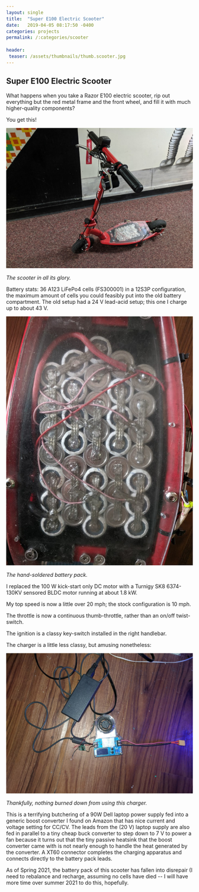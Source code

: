 ```yaml
---
layout: single
title:  "Super E100 Electric Scooter"
date:   2019-04-05 08:17:50 -0400
categories: projects
permalink: /:categories/scooter

header:
 teaser: /assets/thumbnails/thumb.scooter.jpg
---
```


## Super E100 Electric Scooter

What happens when you take a Razor E100 electric scooter, rip out everything but the red metal frame and the front wheel, and fill it with much higher-quality components?

You get this! 

![Scooter](/assets/scooter.jpg)

*The scooter in all its glory.*

Battery stats: 36 A123 LiFePo4 cells (FS300001) in a 12S3P configuration, the maximum amount of cells you could feasibly put into the old battery compartment. The old setup had a 24 V lead-acid setup; this one I charge up to about 43 V. 

![Battery](/assets/battery.jpg)

*The hand-soldered battery pack.*

I replaced the 100 W kick-start only DC motor with a Turnigy SK8 6374-130KV sensored BLDC motor running at about 1.8 kW.

My top speed is now a little over 20 mph; the stock configuration is 10 mph.

The throttle is now a continuous thumb-throttle, rather than an on/off twist-switch.

The ignition is a classy key-switch installed in the right handlebar.

The charger is a little less classy, but amusing nonetheless:

![Charger](/assets/charger.jpg)

*Thankfully, nothing burned down from using this charger.*

This is a terrifying butchering of a 90W Dell laptop power supply fed into a generic boost converter I found on Amazon that has nice current and voltage setting for CC/CV. The leads from the (20 V) laptop supply are also fed in parallel to a tiny cheap buck converter to step down to 7 V to power a fan because it turns out that the tiny passive heatsink that the boost converter came with is not nearly enough to handle the heat generated by the converter. A XT60 connector completes the charging apparatus and connects directly to the battery pack leads.

As of Spring 2021, the battery pack of this scooter has fallen into disrepair (I need to rebalance and recharge, assuming no cells have died -- I will have more time over summer 2021 to do this, hopefully.
